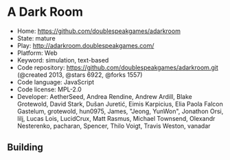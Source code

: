# A Dark Room

- Home: https://github.com/doublespeakgames/adarkroom
- State: mature
- Play: http://adarkroom.doublespeakgames.com/
- Platform: Web
- Keyword: simulation, text-based
- Code repository: https://github.com/doublespeakgames/adarkroom.git (@created 2013, @stars 6922, @forks 1557)
- Code language: JavaScript
- Code license: MPL-2.0
- Developer: AetherSeed, Andrea Rendine, Andrew Ardill, Blake Grotewold, David Stark, Dušan Juretić, Eimis Karpicius, Elia Paola Falcon Gastelum, grotewold, hun0975, James, "Jeong, YunWon", Jonathon Orsi, lilj, Lucas Lois, LucidCrux, Matt Rasmus, Michael Townsend, Olexandr Nesterenko, pacharan, Spencer, Thilo Voigt, Travis Weston, vanadar

## Building
